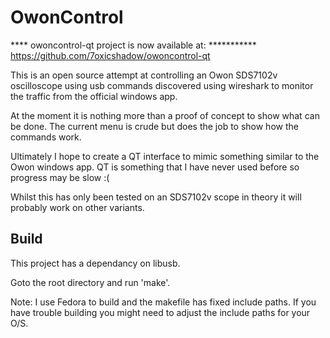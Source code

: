 # OwonControl

**** owoncontrol-qt project is now available at: ***********
https://github.com/7oxicshadow/owoncontrol-qt

This is an open source attempt at controlling an Owon SDS7102v oscilloscope using
usb commands discovered using wireshark to monitor the traffic from the
official windows app.

At the moment it is nothing more than a proof of concept to show what can be
done. The current menu is crude but does the job to show how the commands work.

Ultimately I hope to create a QT interface to mimic something similar to the
Owon windows app. QT is something that I have never used before so progress
may be slow :(

Whilst this has only been tested on an SDS7102v scope in theory it will probably
work on other variants.

Build
-----
This project has a dependancy on libusb.

Goto the root directory and run 'make'.

Note: I use Fedora to build and the makefile has fixed include paths. If you
have trouble building you might need to adjust the include paths for your O/S.
